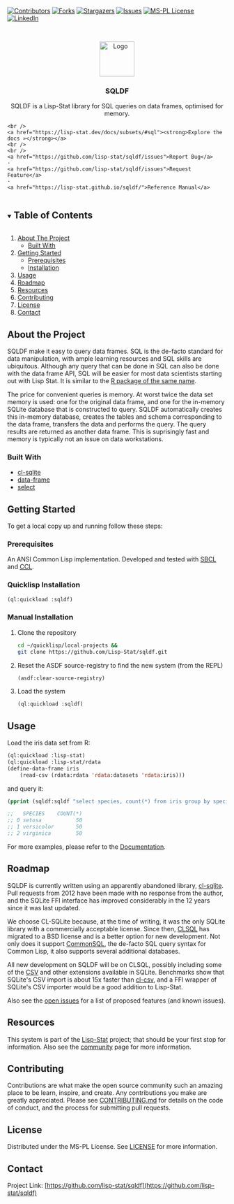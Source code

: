 
<!-- PROJECT SHIELDS -->

[![Contributors][contributors-shield]][contributors-url]
[![Forks][forks-shield]][forks-url]
[![Stargazers][stars-shield]][stars-url]
[![Issues][issues-shield]][issues-url]
[![MS-PL License][license-shield]][license-url]
[![LinkedIn][linkedin-shield]][linkedin-url]



<!-- PROJECT LOGO -->
<br />
<p align="center">
  <a href="https://github.com/lisp-stat/sqldf">
    <img src="https://lisp-stat.dev/images/stats-image.svg" alt="Logo" width="80" height="80">
  </a>

<h3 align="center">SQLDF</h3>

<p align="center">SQLDF is a Lisp-Stat library for SQL
  queries on data frames, optimised for memory.

	<br />
    <a href="https://lisp-stat.dev/docs/subsets/#sql"><strong>Explore the docs »</strong></a>
    <br />
    <br />
    <a href="https://github.com/lisp-stat/sqldf/issues">Report Bug</a>
    ·
    <a href="https://github.com/lisp-stat/sqldf/issues">Request Feature</a>
    ·
    <a href="https://lisp-stat.github.io/sqldf/">Reference Manual</a>
  </p>
</p>



<!-- TABLE OF CONTENTS -->
<details open="open">
  <summary><h2 style="display: inline-block">Table of Contents</h2></summary>
  <ol>
    <li>
      <a href="#about-the-project">About The Project</a>
      <ul>
        <li><a href="#built-with">Built With</a></li>
      </ul>
    </li>
    <li>
      <a href="#getting-started">Getting Started</a>
      <ul>
        <li><a href="#prerequisites">Prerequisites</a></li>
        <li><a href="#installation">Installation</a></li>
      </ul>
    </li>
    <li><a href="#usage">Usage</a></li>
    <li><a href="#roadmap">Roadmap</a></li>
	<li><a href="#resources">Resources</a></li>
    <li><a href="#contributing">Contributing</a></li>
    <li><a href="#license">License</a></li>
    <li><a href="#contact">Contact</a></li>
  </ol>
</details>



<!-- ABOUT THE PROJECT -->
## About the Project

SQLDF make it easy to query data frames. SQL is the de-facto standard
for data manipulation, with ample learning resources and SQL skills
are ubiquitous.  Although any query that can be done in SQL can also
be done with the data frame API, SQL will be easier for most data
scientists starting out with Lisp Stat.  It is similar to the [R
package of the same
name](https://cran.r-project.org/web/packages/sqldf/index.html).

The price for convenient queries is memory. At worst twice the data
set memory is used: one for the original data frame, and one for the
in-memory SQLite database that is constructed to query.  SQLDF
automatically creates this in-memory database, creates the tables and
schema corresponding to the data frame, transfers the data and
performs the query. The query results are returned as another data
frame. This is suprisingly fast and memory is typically not an issue
on data workstations.


### Built With

* [cl-sqlite](https://github.com/TeMPOraL/cl-sqlite)
* [data-frame](https://github.com/Lisp-Stat/data-frame)
* [select](https://github.com/lisp-stat/select)

<!-- GETTING STARTED -->
## Getting Started

To get a local copy up and running follow these steps:

### Prerequisites

An ANSI Common Lisp implementation. Developed and tested with
[SBCL](https://www.sbcl.org/) and
[CCL](https://github.com/Clozure/ccl).

### Quicklisp Installation

```lisp
(ql:quickload :sqldf)
```

### Manual Installation

1. Clone the repository
   ```sh
   cd ~/quicklisp/local-projects &&
   git clone https://github.com/Lisp-Stat/sqldf.git
   ```
2. Reset the ASDF source-registry to find the new system (from the REPL)
   ```lisp
   (asdf:clear-source-registry)
   ```
3. Load the system
   ```lisp
   (ql:quickload :sqldf)
   ```

<!-- USAGE EXAMPLES -->
## Usage

Load the iris data set from R:

```lisp
(ql:quickload :lisp-stat)
(ql:quickload :lisp-stat/rdata
(define-data-frame iris
    (read-csv (rdata:rdata 'rdata:datasets 'rdata:iris)))
```

and query it:

```lisp
(pprint (sqldf:sqldf "select species, count(*) from iris group by species"))

;;   SPECIES    COUNT(*)
;; 0 setosa           50
;; 1 versicolor       50
;; 2 virginica        50
```

For more examples, please refer to the [Documentation](https://lisp-stat.dev/docs/tasks/sql).


<!-- ROADMAP -->
## Roadmap

SQLDF is currently written using an apparently abandoned library,
[cl-sqlite](https://github.com/TeMPOraL/cl-sqlite).  Pull requests
from 2012 have been made with no response from the author, and the
SQLite FFI interface has improved considerably in the 12 years since
it was last updated.

We choose CL-SQLite because, at the time of writing, it was the only
SQLite library with a commercially acceptable license. Since then,
[CLSQL](https://www.cliki.net/CLSQL) has migrated to a BSD license and
is a better option for new development. Not only does it support
[CommonSQL](http://www.lispworks.com/documentation/sql-tutorial/), the
de-facto SQL query syntax for Common Lisp, it also supports several
additional databases.

All new development on SQLDF will be on CLSQL, possibly including some
of the [CSV](https://www.sqlite.org/csv.html) and other extensions
available in SQLite.  Benchmarks show that SQLite's CSV import is
about 15x faster than
[cl-csv](https://github.com/AccelerationNet/cl-csv), and a FFI
wrapper of SQLite's CSV importer would be a good addition to
Lisp-Stat.

Also see the [open issues](https://github.com/lisp-stat/sqldf/issues) for a list of proposed features (and known issues).

## Resources

This system is part of the [Lisp-Stat](https://lisp-stat.dev/) project; that should be your first stop for information. Also see the <!-- [resources](https://lisp-stat.dev/resources) and -->
[community](https://lisp-stat.dev/community) page for more
information.

<!-- CONTRIBUTING -->
## Contributing

Contributions are what make the open source community such an amazing place to be learn, inspire, and create. Any contributions you make are greatly appreciated.  Please see [CONTRIBUTING.md](CONTRIBUTING.md) for details on the code of conduct, and the process for submitting pull requests.

<!-- LICENSE -->
## License

Distributed under the MS-PL License. See [LICENSE](LICENSE) for more information.



<!-- CONTACT -->
## Contact

Project Link: [https://github.com/lisp-stat/sqldf](https://github.com/lisp-stat/sqldf)



<!-- MARKDOWN LINKS & IMAGES -->
<!-- https://www.markdownguide.org/basic-syntax/#reference-style-links -->
[contributors-shield]: https://img.shields.io/github/contributors/lisp-stat/sqldf.svg?style=for-the-badge
[contributors-url]: https://github.com/lisp-stat/sqldf/graphs/contributors
[forks-shield]: https://img.shields.io/github/forks/lisp-stat/sqldf.svg?style=for-the-badge
[forks-url]: https://github.com/lisp-stat/sqldf/network/members
[stars-shield]: https://img.shields.io/github/stars/lisp-stat/sqldf.svg?style=for-the-badge
[stars-url]: https://github.com/lisp-stat/sqldf/stargazers
[issues-shield]: https://img.shields.io/github/issues/lisp-stat/sqldf.svg?style=for-the-badge
[issues-url]: https://github.com/lisp-stat/sqldf/issues
[license-shield]: https://img.shields.io/github/license/lisp-stat/sqldf.svg?style=for-the-badge
[license-url]: https://github.com/lisp-stat/sqldf/blob/master/LICENSE
[linkedin-shield]: https://img.shields.io/badge/-LinkedIn-black.svg?style=for-the-badge&logo=linkedin&colorB=555
[linkedin-url]: https://www.linkedin.com/company/symbolics/

